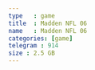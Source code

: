 ```yaml
---
type   : game
title  : Madden NFL 06
name   : Madden NFL 06
categories: [game]
telegram : 914
size : 2.5 GB
---
```




